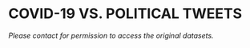 # COVID-19 VS. POLITICAL TWEETS  

*Please contact for permission to access the original datasets.*


